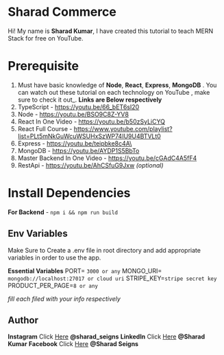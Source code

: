 
# Sharad Commerce

Hi! My name is **Sharad Kumar**, I have created this tutorial to teach MERN Stack for free on YouTube.

# Prerequisite

1.  Must have basic knowledge of **Node**, **React**, **Express**, **MongoDB** . You can watch out these tutorial on each technology on YouTube , make sure to check it out_. **Links are Below respectively**
2.  TypeScript - https://youtu.be/66_bET6sI20
3.   Node - https://youtu.be/BSO9C8Z-YV8
4.  React In One Video - https://youtu.be/b50zSyLiCYQ
5. React Full Course - https://www.youtube.com/playlist?list=PLt5mNkGuWcuWSUHxSzWP74IU9U4BTVLt0
6.  Express - https://youtu.be/teipbke8c4A\
7.  MongoDB - https://youtu.be/AYDP1S5BbTo
8. Master Backend In One Video - https://youtu.be/cGAdC4A5fF4
9.  RestApi - https://youtu.be/AhCSfuG9Jxw _(optional)_

# Install Dependencies

**For Backend** - `npm i && npm run build`


## Env Variables

Make Sure to Create a  .env file in root directory and add appropriate variables in order to use the app.

**Essential Variables**
PORT= `3000 or any`
MONGO_URI= `mongodb://localhost:27017 or cloud uri`
STRIPE_KEY=`stripe secret key`
PRODUCT_PER_PAGE=`8 or any`

_fill each filed with your info respectively_

## Author

**Instagram** Click [Here](https://www.instagram.com/sharad__seigns/) **@sharad_seigns**
**LinkedIn** Click [Here](https://www.linkedin.com/in/sharad-kumar-b2a66225b/) **@Sharad Kumar**
**Facebook** Click [Here](https://www.facebook.com/sharad.seigns.9/) **@Sharad Seigns**

